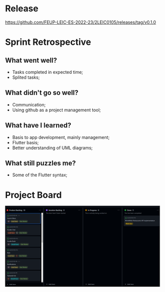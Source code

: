 # Release
https://github.com/FEUP-LEIC-ES-2022-23/2LEIC0105/releases/tag/v0.1.0


# Sprint Retrospective


## What went well?
 
 - Tasks completed in expected time;
 - Splited tasks;
 
## What didn't go so well?

- Communication;
- Using github as a project management tool;
  

 ## What have I learned?

- Basis to app development, mainly management;
- Flutter basis;
- Better understanding of UML diagrams;


 ## What still puzzles me?

- Some of the Flutter syntax;

 
 # Project Board
 <p align="center" justify="center">
  <img src="../images/BoardIteration0.png"/>
</p>
 
 
